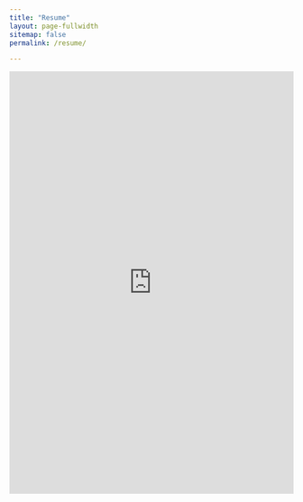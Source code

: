 ```yaml
---
title: "Resume"
layout: page-fullwidth
sitemap: false
permalink: /resume/

---
```

<iframe src="http://docs.google.com/gview?url=http://virtuallyanadmin.com/assets/JonathanStewart.pdf&embedded=true" style="width:100%; height:750px;" frameborder="0"></iframe>
